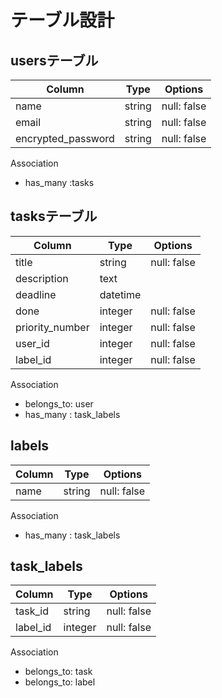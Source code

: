 # テーブル設計

## usersテーブル

| Column             | Type   | Options     |
| ------------------ | ------ | ----------- |
| name               | string | null: false |
| email              | string | null: false |
| encrypted_password | string | null: false |


Association

* has_many :tasks

## tasksテーブル

| Column             | Type     | Options     |
| ------------------ | -------- | ----------- |
| title              | string   | null: false |
| description        | text     |             |
| deadline           | datetime |             |
| done               | integer  | null: false |
| priority_number    | integer  | null: false |
| user_id            | integer  | null: false |
| label_id           | integer  | null: false |

Association

* belongs_to: user
* has_many  : task_labels

## labels

| Column             | Type   | Options     |
| ------------------ | ------ | ----------- |
| name               | string | null: false |

Association

* has_many  : task_labels

## task_labels

| Column             | Type    | Options     |
| ------------------ | ------- | ----------- |
| task_id            | string  | null: false |
| label_id           | integer | null: false |


Association

* belongs_to: task
* belongs_to: label
